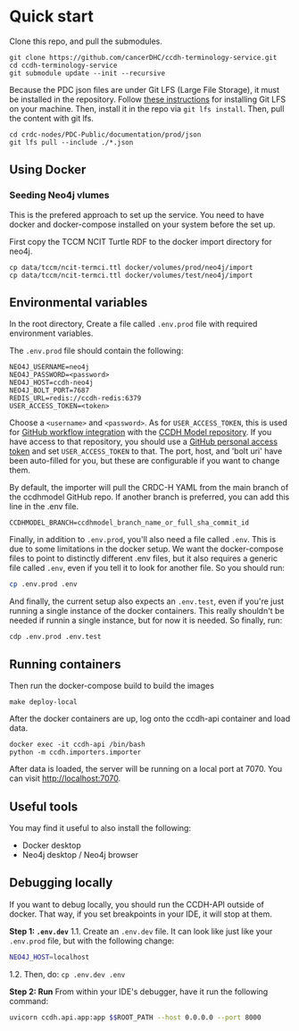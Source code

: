 # Quick start

Clone this repo, and pull the submodules. 

```shell
git clone https://github.com/cancerDHC/ccdh-terminology-service.git
cd ccdh-terminology-service 
git submodule update --init --recursive
```

Because the PDC json files are under Git LFS (Large File Storage), it must be
installed in the repository. Follow [these instructions](https://git-lfs.github.com/)
for installing Git LFS on your machine. Then, install it in the repo via 
`git lfs install`. Then, pull the content with git lfs.

```shell
cd crdc-nodes/PDC-Public/documentation/prod/json
git lfs pull --include ./*.json
```

## Using Docker
### Seeding Neo4j vlumes 
This is the prefered approach to set up the service. You need to have
docker and docker-compose installed on your system before the set up. 

First copy the TCCM NCIT Turtle RDF to the docker import directory for neo4j. 

```shell
cp data/tccm/ncit-termci.ttl docker/volumes/prod/neo4j/import
cp data/tccm/ncit-termci.ttl docker/volumes/test/neo4j/import
```

## Environmental variables
In the root directory, Create a file called `.env.prod` file with required 
environment variables.

The `.env.prod` file should contain the following:

```shell
NEO4J_USERNAME=neo4j
NEO4J_PASSWORD=<password>
NEO4J_HOST=ccdh-neo4j
NEO4J_BOLT_PORT=7687
REDIS_URL=redis://ccdh-redis:6379
USER_ACCESS_TOKEN=<token>
```

Choose a `<username>` and `<password>`. As for `USER_ACCESS_TOKEN`, this is used for 
[GitHub workflow integration](https://docs.github.com/en/actions/reference/authentication-in-a-workflow) with the [CCDH Model repository](https://github.com/cancerDHC/ccdhmodel). If you have access to that repository, you should use a [GitHub personal access token](https://docs.github.com/en/github/authenticating-to-github/keeping-your-account-and-data-secure/creating-a-personal-access-token) and set `USER_ACCESS_TOKEN` to that. The port, host, and 'bolt uri' have been auto-filled for you, but these are configurable if you want to change them.

By default, the importer will pull the CRDC-H YAML from the main branch of the 
ccdhmodel GitHub repo. 
If another branch is preferred, you can add this line in the .env file.

```shell
CCDHMODEL_BRANCH=ccdhmodel_branch_name_or_full_sha_commit_id
```

Finally, in addition to `.env.prod`, you'll also need a file called `.env`. This 
is due to some limitations in the docker setup. We want the docker-compose files
to point to distinctly different .env files, but it also requires a generic file
called `.env`, even if you tell it to look for another file. So you should run:

```sh
cp .env.prod .env
```

And finally, the current setup also expects an `.env.test`, even if you're just running
a single instance of the docker containers. This really shouldn't be needed if
runnin a single instance, but for now it is needed. So finally, run:

```shell
cdp .env.prod .env.test
```

## Running containers
Then run the docker-compose build to build the images

```shell
make deploy-local
```

After the docker containers are up, log onto the ccdh-api container and load data. 

```shell
docker exec -it ccdh-api /bin/bash
python -m ccdh.importers.importer
```

After data is loaded, the server will be running on a local port at 7070. You can visit
[http://localhost:7070](http://localhost:7070). 

## Useful tools
You may find it useful to also install the following:
- Docker desktop
- Neo4j desktop / Neo4j browser

## Debugging locally
If you want to debug locally, you should run the CCDH-API outside of docker. That 
way, if you set breakpoints in your IDE, it will stop at them.

**Step 1: `.env.dev`**
1.1. Create an `.env.dev` file. It can look like just like your `.env.prod` file, but
with the following change:

```sh
NEO4J_HOST=localhost
```

1.2. Then, do: `cp .env.dev .env`

**Step 2: Run**
From within your IDE's debugger, have it run the following command:
```sh
uvicorn ccdh.api.app:app $$ROOT_PATH --host 0.0.0.0 --port 8000
```

